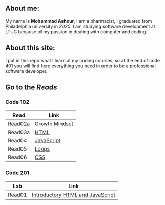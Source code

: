 ## About me:
My name is **Mohammad Ashour**, I am a pharmacist, I graduated from Philadelphia university in *2020*.
I am studying software development at LTUC because of my passion in dealing with computer and coding.

## About this site:
I put in this repo what I learn at my coding courses, so at the end of code 401 you will find here everything you need in order to be a professional software developer. 

## Go to the *Reads*

### Code 102

|Read       |Link       |
|-----------|-----------|
|Read02a     |[Growth Mindset](Lab02a.md)|
|Read03a    |[HTML](Read03a.md)|
|Read04     |[JavaScript](Read04.md)|
|Read05     |[Loops](Read05.md)
|Read06     |[CSS](Read06.md)|

### Code 201

|Lab        |Link       |
|-----------|-----------|
|Read01     |[Introductory HTML and JavaScript](class01.md)|